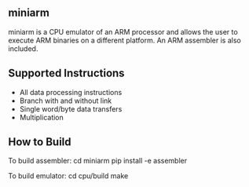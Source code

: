 ## miniarm

miniarm is a CPU emulator of an ARM processor and allows the user to execute ARM binaries on a different platform. An ARM assembler is also included.  

## Supported Instructions
- All data processing instructions
- Branch with and without link
- Single word/byte data transfers
- Multiplication 

## How to Build

To build assembler:
    cd miniarm
    pip install -e assembler

To build emulator:
    cd cpu/build
    make

   


